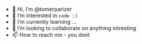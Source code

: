 - 👋 Hi, I’m @tomerparizer
- 👀 I’m interested in `code :)`
- 🌱 I’m currently learning ...
- 💞️ I’m looking to collaborate on anything intresting
- 📫 How to reach me - you dont

<!---
tomerparizer/tomerparizer is a ✨ special ✨ repository because its `README.md` (this file) appears on your GitHub profile.
You can click the Preview link to take a look at your changes.
--->

